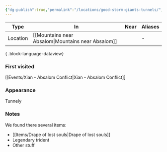 ```yaml
---
{"dg-publish":true,"permalink":"/locations/good-storm-giants-tunnels/","tags":["location"],"dgShowBacklinks":true,"dgShowLocalGraph":true,"noteIcon":"location","created":"2024-01-06T14:19:21.224+01:00","updated":"2024-01-13T10:23:50.572+01:00"}
---
```


| Type     | In                         | Near      | Aliases |
| -------- | -------------------------- | --------- | ------- |
| Location | [[Mountains near Absalom\|Mountains near Absalom]] | <ul></ul> | \-      |

{ .block-language-dataview}
### First visited
[[Events/Xian - Absalom Conflict\|Xian - Absalom Conflict]]
### Appearance
Tunnely
### Notes
We found there several items:
- [[Items/Drape of lost souls\|Drape of lost souls]]
- Legendary trident
- Other stuff